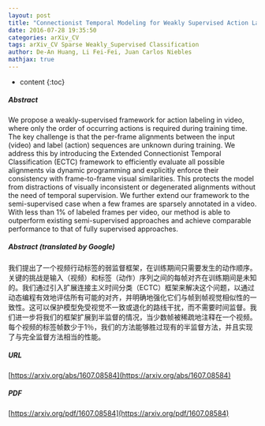 ```yaml
---
layout: post
title: "Connectionist Temporal Modeling for Weakly Supervised Action Labeling"
date: 2016-07-28 19:35:50
categories: arXiv_CV
tags: arXiv_CV Sparse Weakly_Supervised Classification
author: De-An Huang, Li Fei-Fei, Juan Carlos Niebles
mathjax: true
---
```


* content
{:toc}

##### Abstract
We propose a weakly-supervised framework for action labeling in video, where only the order of occurring actions is required during training time. The key challenge is that the per-frame alignments between the input (video) and label (action) sequences are unknown during training. We address this by introducing the Extended Connectionist Temporal Classification (ECTC) framework to efficiently evaluate all possible alignments via dynamic programming and explicitly enforce their consistency with frame-to-frame visual similarities. This protects the model from distractions of visually inconsistent or degenerated alignments without the need of temporal supervision. We further extend our framework to the semi-supervised case when a few frames are sparsely annotated in a video. With less than 1% of labeled frames per video, our method is able to outperform existing semi-supervised approaches and achieve comparable performance to that of fully supervised approaches.

##### Abstract (translated by Google)
我们提出了一个视频行动标签的弱监督框架，在训练期间只需要发生的动作顺序。关键的挑战是输入（视频）和标签（动作）序列之间的每帧对齐在训练期间是未知的。我们通过引入扩展连接主义时间分类（ECTC）框架来解决这个问题，以通过动态编程有效地评估所有可能的对齐，并明确地强化它们与帧到帧视觉相似性的一致性。这可以保护模型免受视觉不一致或退化的路线干扰，而不需要时间监督。我们进一步将我们的框架扩展到半监督的情况，当少数帧被稀疏地注释在一个视频。每个视频的标签帧数少于1％，我们的方法能够胜过现有的半监督方法，并且实现了与完全监督方法相当的性能。

##### URL
[https://arxiv.org/abs/1607.08584](https://arxiv.org/abs/1607.08584)

##### PDF
[https://arxiv.org/pdf/1607.08584](https://arxiv.org/pdf/1607.08584)

